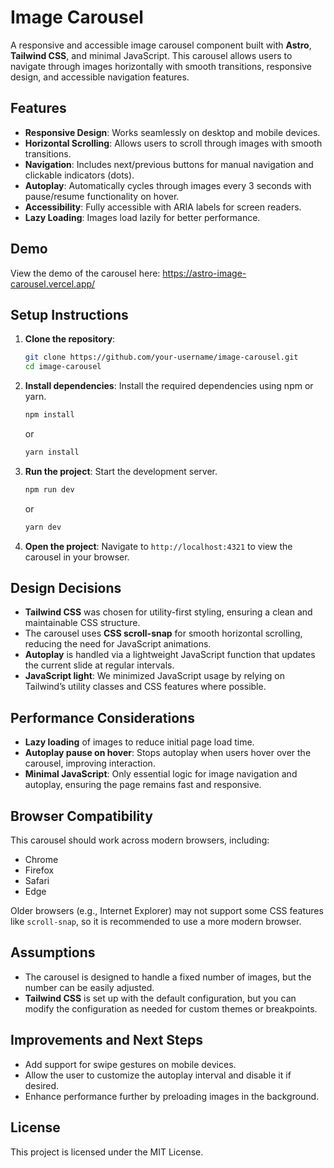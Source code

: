 # Image Carousel

A responsive and accessible image carousel component built with **Astro**, **Tailwind CSS**, and minimal JavaScript. This carousel allows users to navigate through images horizontally with smooth transitions, responsive design, and accessible navigation features.

## Features

- **Responsive Design**: Works seamlessly on desktop and mobile devices.
- **Horizontal Scrolling**: Allows users to scroll through images with smooth transitions.
- **Navigation**: Includes next/previous buttons for manual navigation and clickable indicators (dots).
- **Autoplay**: Automatically cycles through images every 3 seconds with pause/resume functionality on hover.
- **Accessibility**: Fully accessible with ARIA labels for screen readers.
- **Lazy Loading**: Images load lazily for better performance.

## Demo

View the demo of the carousel here: https://astro-image-carousel.vercel.app/

## Setup Instructions

1. **Clone the repository**:
    ```bash
    git clone https://github.com/your-username/image-carousel.git
    cd image-carousel
    ```

2. **Install dependencies**:
    Install the required dependencies using npm or yarn.
    ```bash
    npm install
    ```
    or
    ```bash
    yarn install
    ```

3. **Run the project**:
    Start the development server.
    ```bash
    npm run dev
    ```
    or
    ```bash
    yarn dev
    ```

4. **Open the project**:
    Navigate to `http://localhost:4321` to view the carousel in your browser.

## Design Decisions

- **Tailwind CSS** was chosen for utility-first styling, ensuring a clean and maintainable CSS structure.
- The carousel uses **CSS scroll-snap** for smooth horizontal scrolling, reducing the need for JavaScript animations.
- **Autoplay** is handled via a lightweight JavaScript function that updates the current slide at regular intervals.
- **JavaScript light**: We minimized JavaScript usage by relying on Tailwind’s utility classes and CSS features where possible.

## Performance Considerations

- **Lazy loading** of images to reduce initial page load time.
- **Autoplay pause on hover**: Stops autoplay when users hover over the carousel, improving interaction.
- **Minimal JavaScript**: Only essential logic for image navigation and autoplay, ensuring the page remains fast and responsive.

## Browser Compatibility

This carousel should work across modern browsers, including:

- Chrome
- Firefox
- Safari
- Edge

Older browsers (e.g., Internet Explorer) may not support some CSS features like `scroll-snap`, so it is recommended to use a more modern browser.

## Assumptions

- The carousel is designed to handle a fixed number of images, but the number can be easily adjusted.
- **Tailwind CSS** is set up with the default configuration, but you can modify the configuration as needed for custom themes or breakpoints.

## Improvements and Next Steps

- Add support for swipe gestures on mobile devices.
- Allow the user to customize the autoplay interval and disable it if desired.
- Enhance performance further by preloading images in the background.

## License

This project is licensed under the MIT License.
